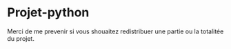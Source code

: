 Projet-python
=============
Merci de me prevenir si vous shouaitez redistribuer une partie ou la totalitée du projet.
